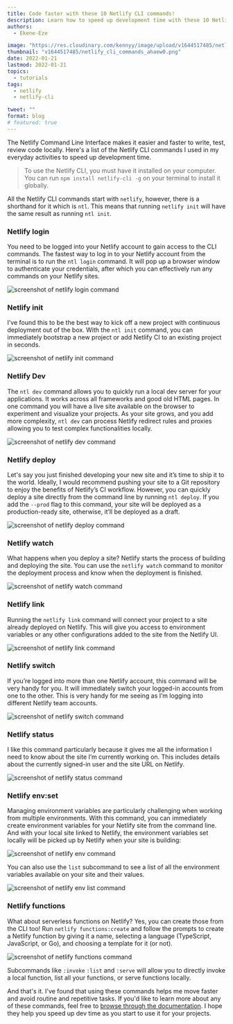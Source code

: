 ```yaml
---
title: Code faster with these 10 Netlify CLI commands!
description: Learn how to speed up development time with these 10 Netlify CLI commands. The Netlify Command Line Interface makes it easier and faster to write, test, review code locally. Here's a list of the Netlify CLI commands I used in my everyday activities to speed up development time.
authors:
  - Ekene-Eze

image: "https://res.cloudinary.com/kennyy/image/upload/v1644517485/netlify_cli_commands_ahaew0.png"
thumbnail: "v1644517485/netlify_cli_commands_ahaew0.png"
date: 2022-01-21
lastmod: 2022-01-21
topics:
  - tutorials
tags:
  - netlify
  - netlify-cli

tweet: ""
format: blog
# featured: true
---
```


The Netlify Command Line Interface makes it easier and faster to write, test, review code locally. Here's a list of the Netlify CLI commands I used in my everyday activities to speed up development time.

> To use the Netlify CLI, you must have it installed on your computer. You can run `npm install netlify-cli -g` on your terminal to install it globally.

All the Netlify CLI commands start with `netlify`, however, there is a shorthand for it which is `ntl`. This means that running `netlify init` will have the same result as running `ntl init`.

### Netlify login

You need to be logged into your Netlify account to gain access to the CLI commands. The fastest way to log in to your Netlify account from the terminal is to run the `ntl login` command. It will pop up a browser window to authenticate your credentials, after which you can effectively run any commands on your Netlify sites.

![screenshot of netlify login command](https://res.cloudinary.com/netlify/image/upload/v1642728526/blog/ntl%20login.png)

### Netlify init

I’ve found this to be the best way to kick off a new project with continuous deployment out of the box. With the `ntl init` command, you can immediately bootstrap a new project or add Netlify CI to an existing project in seconds.

![screenshot of netlify init command](https://res.cloudinary.com/netlify/image/upload/v1642728526/blog/netlify%20init.png)

### Netlify Dev

The `ntl dev` command allows you to quickly run a local dev server for your applications. It works across all frameworks and good old HTML pages. In one command you will have a live site available on the browser to experiment and visualize your projects. As your site grows, and you add more complexity, `ntl dev` can process Netlify redirect rules and proxies allowing you to test complex functionalities locally.

![screenshot of netlify dev command](https://res.cloudinary.com/netlify/image/upload/v1642728526/blog/netlify%20dev.png)

### Netlify deploy

Let's say you just finished developing your new site and it’s time to ship it to the world. Ideally, I would recommend pushing your site to a Git repository to enjoy the benefits of Netlify’s CI workflow. However, you can quickly deploy a site directly from the command line by running `ntl deploy`. If you add the `--prod` flag to this command, your site will be deployed as a production-ready site, otherwise, it’ll be deployed as a draft.

![screenshot of netlify deploy command](https://res.cloudinary.com/netlify/image/upload/v1642728526/blog/netlify%20deploy.png)

### Netlify watch

What happens when you deploy a site? Netlify starts the process of building and deploying the site. You can use the `netlify watch` command to monitor the deployment process and know when the deployment is finished.

![screenshot of netlify watch command](https://res.cloudinary.com/netlify/image/upload/v1642728525/blog/netlify%20watch.png)

### Netlify link

Running the `netlify link` command will connect your project to a site already deployed on Netlify. This will give you access to environment variables or any other configurations added to the site from the Netlify UI.

![screenshot of netlify link command](https://res.cloudinary.com/netlify/image/upload/v1642728525/blog/netlify%20link.png)

### Netlify switch

If you’re logged into more than one Netlify account, this command will be very handy for you. It will immediately switch your logged-in accounts from one to the other. This is very handy for me seeing as I’m logging into different Netlify team accounts.

![screenshot of netlify switch command](https://res.cloudinary.com/netlify/image/upload/v1642728525/blog/netlify%20switch.png)

### Netlify status

I like this command particularly because it gives me all the information I need to know about the site I’m currently working on. This includes details about the currently signed-in user and the site URL on Netlify.

![screenshot of netlify status command](https://res.cloudinary.com/netlify/image/upload/v1642728525/blog/netlify%20status.png)

### Netlify env:set <key> <val>

Managing environment variables are particularly challenging when working from multiple environments. With this command, you can immediately create environment variables for your Netlify site from the command line. And with your local site linked to Netlify, the environment variables set locally will be picked up by Netlify when your site is building:

![screenshot of netlify env command](https://res.cloudinary.com/netlify/image/upload/v1642728525/blog/netlify%20env.png)

You can also use the `list` subcommand to see a list of all the environment variables available on your site and their values.

![screenshot of netlify env list command](https://res.cloudinary.com/netlify/image/upload/v1642728525/blog/netlify%20env%20list.png)

### Netlify functions

What about serverless functions on Netlify? Yes, you can create those from the CLI too! Run `netlify functions:create` and follow the prompts to create a Netlify function by giving it a name, selecting a language (TypeScript, JavaScript, or Go), and choosing a template for it (or not).

![screenshot of netlify functions command](https://res.cloudinary.com/netlify/image/upload/v1642728525/blog/netlify%20functions.png)

Subcommands like `:invoke` `:list` and `:serve` will allow you to directly invoke a local function, list all your functions, or serve functions locally.

And that's it. I've found that using these commands helps me move faster and avoid routine and repetitive tasks. If you'd like to learn more about any of these commands, feel free to [browse through the documentation](https://cli.netlify.com/). I hope they help you speed up dev time as you start to use it for your projects.
